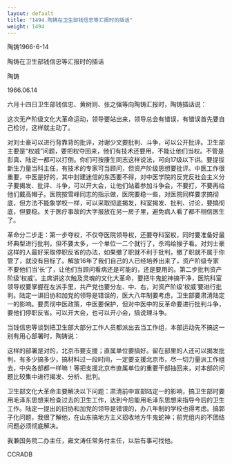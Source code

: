 ```yaml
---
layout: default
title: "1494.陶铸在卫生部钱信忠等汇报时的插话"
weight: 1494
---
```


陶铸1966-6-14

陶铸在卫生部钱信忠等汇报时的插话

陶铸

1966.06.14

六月十四日卫生部钱信忠、黄树则、张之强等向陶铸汇报时，陶铸插话说：

这次无产阶级文化大革命运动，领导要站出来，领导总会有错误，有错误首先要自己检讨，这样就主动了。

对刘士豪可以进行背靠背的批评，对谢少文要批判、斗争，可以公开批评。卫生部主要是“权威”问题，要把权夺回来，他们有技术还要用，不能让他们当权。不管是彭真、陆定一都可以打倒。你们可按康生同志这样说法，可向17级以下讲。要提拔新生力量当科主任，有技术的专家可当顾问，但资产阶级思想要批评。中医工作很重要，中医是好的，其中封建迷信的东西要不得，对中医学院的反党反社会主义分子要揭发、批评、斗争，可以开大会，让他们站着参加斗争会，不要打，不要再给他们戴高帽子。医院按雪峰同志的指示做，医院要稳一些，对医院同样要求搞彻底，但方法不能象学校一样，可以采取彻底揭发，科室揭发、批判、讨论，要搞彻底，但要稳。关于医疗事故的大字报放在另一房子里，避免病人看了都不相信医生了。

革命分二步走：第一步夺权，不仅夺医院领导权，还要夺科室权，同时要准备好最坏典型进行批判，但不要太多，一个单位一二个就行了，杀鸡给猴子看。对刘士豪这样的人最好采取停职反省的办法，如果撤了职就不利于批判，撤了职就不属于你管了，就没有目标了。解放16年了我们自己的人已经培养出来了，资产阶级专家不要他们当‘长’了，让他们当顾问看病还是可能的，还是要用的。第二步批判资产阶级‘权威’。主席讲这次触及灵魂的文化大革命，要把牛鬼蛇神搞干净，医院科室领导权要掌握在左派手里，共产党也要分左、中、右，对资产阶级‘权威’要进行批判。陆定一讲旧协和加党的领导是错误的，医大八年制要考虑，卫生部要肃清陆定一的影响。要贯彻中医政策，中医要保护，但对中医中的反革命要进行批判斗争，要他们停职反省。可以开大会，也可以开小会，搞说理斗争。

当钱信忠等谈到把卫生部大部分工作人员都派出去当工作组，本部运动先不搞这一别有用心部署时，陶铸说：

这样的部署是对的，北京市要支援；直属单位要搞好。留在部里的人还可以揭发批判，有多少搞多少，搞材料过一段时间，一定要支援北京市，尽一切力量派工作组去，中央各部都一样嘛！等把支援北京市直属单位的重要干部抽回来，对本部的问题比较集中进行揭发、分析、批判。

卫生部文化大革命主要解决以下问题：肃清前中宣部陆定一的影响，搞卫生部时要用毛泽东思想来检查过去的卫生工作，达到今后能用毛泽东思想来指导今后的卫生工作。陆定一提出的旧协和加党的领导是错误的，办八年制的学校也得考虑。搞郭子化问题，我很了解他，在山东搞地方主义招收地方牛鬼蛇神；前党组内的不团结问题必须彻底解决。

我兼国务院二办主任，雍文涛任常务付主任，以后有事可找他。

CCRADB

